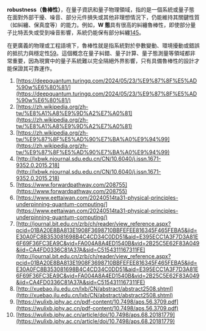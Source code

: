 **robustness（魯棒性）**，在量子資訊和量子物理領域，指的是一個系統或量子態在面對外部干擾、噪音、部分元件損失或其他非理想情況下，仍能維持其關鍵性質（如糾纏、保真度等）的能力。例如，**W 態**具有很高的糾纏魯棒性，即使部分量子比特丟失或受到噪音影響，系統仍能保有部分糾纏[1](https://deepquantum.turingq.com/2024/05/23/%E9%87%8F%E5%AD%90w%E6%80%81/)[4](http://lxbwk.njournal.sdu.edu.cn/CN/10.6040/j.issn.1671-9352.0.2015.218)[5](https://www.forwardpathway.com/208755)。

在更廣義的物理或工程語境下，魯棒性就是指系統對於參數變動、環境擾動或錯誤的抵抗力與穩定性[5](https://www.forwardpathway.com/208755)[9](https://wulixb.iphy.ac.cn/pdf-content/10.7498/aps.56.3709.pdf)。這個概念在量子糾錯、量子計算、量子態測量等領域都非常重要，因為現實中的量子系統難以完全隔絕外界影響，只有具備魯棒性的設計才能保證其可靠運作。

1. [https://deepquantum.turingq.com/2024/05/23/%E9%87%8F%E5%AD%90w%E6%80%81/](https://deepquantum.turingq.com/2024/05/23/%E9%87%8F%E5%AD%90w%E6%80%81/)
2. [https://zh.wikipedia.org/zh-tw/%E8%A1%A8%E9%9D%A2%E7%A0%81](https://zh.wikipedia.org/zh-tw/%E8%A1%A8%E9%9D%A2%E7%A0%81)
3. [https://zh.wikipedia.org/zh-tw/%E9%87%8F%E5%AD%90%E7%BA%A0%E9%94%99](https://zh.wikipedia.org/zh-tw/%E9%87%8F%E5%AD%90%E7%BA%A0%E9%94%99)
4. [http://lxbwk.njournal.sdu.edu.cn/CN/10.6040/j.issn.1671-9352.0.2015.218](http://lxbwk.njournal.sdu.edu.cn/CN/10.6040/j.issn.1671-9352.0.2015.218)
5. [https://www.forwardpathway.com/208755](https://www.forwardpathway.com/208755)
6. [https://www.eettaiwan.com/20240514ta31-physical-principles-underpinning-quantum-computing/](https://www.eettaiwan.com/20240514ta31-physical-principles-underpinning-quantum-computing/)
7. [http://journal.bit.edu.cn/zrb/ch/reader/view_reference.aspx?pcid=01BA20E8BA813E1908F3698710BBFEFEE816345F465FEBA5&jid=E30A0FC8B353081698B4C4CD34C0DD51&aid=E395ECC1A3F7D3A81E6F69F36FC3EA9C&yid=FA004A8A4ED1540B&vid=2B25C5E62F83A049&iid=CA4FD0336C81A37A&sid=C5154311167311FE](http://journal.bit.edu.cn/zrb/ch/reader/view_reference.aspx?pcid=01BA20E8BA813E1908F3698710BBFEFEE816345F465FEBA5&jid=E30A0FC8B353081698B4C4CD34C0DD51&aid=E395ECC1A3F7D3A81E6F69F36FC3EA9C&yid=FA004A8A4ED1540B&vid=2B25C5E62F83A049&iid=CA4FD0336C81A37A&sid=C5154311167311FE)
8. [http://xuebao.jlu.edu.cn/lxb/CN/abstract/abstract2508.shtml](http://xuebao.jlu.edu.cn/lxb/CN/abstract/abstract2508.shtml)
9. [https://wulixb.iphy.ac.cn/pdf-content/10.7498/aps.56.3709.pdf](https://wulixb.iphy.ac.cn/pdf-content/10.7498/aps.56.3709.pdf)
10. [https://wulixb.iphy.ac.cn/article/doi/10.7498/aps.68.20181779](https://wulixb.iphy.ac.cn/article/doi/10.7498/aps.68.20181779)